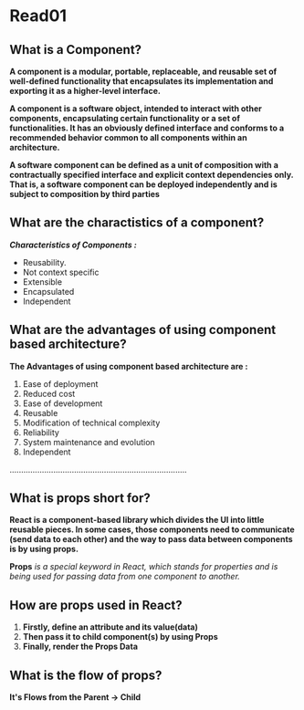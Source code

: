 # Read01

## What is a Component? 

**A component is a modular, portable, replaceable, and reusable set of well-defined functionality that encapsulates its implementation and exporting it as a higher-level interface.**

**A component is a software object, intended to interact with other components, encapsulating certain functionality or a set of functionalities. It has an obviously defined interface and conforms to a recommended behavior common to all components within an architecture.**

**A software component can be defined as a unit of composition with a contractually specified interface and explicit context dependencies only. That is, a software component can be deployed independently and is subject to composition by third parties**

## What are the charactistics of a component?

***Characteristics of Components :***

- Reusability.
- Not context specific
- Extensible 
- Encapsulated 
- Independent 

## What are the advantages of using component based architecture?

**The Advantages of using component based architecture are :**

1. Ease of deployment
2. Reduced cost
3. Ease of development
4. Reusable 
5. Modification of technical complexity
6. Reliability
7. System maintenance and evolution
8. Independent  

.............................................................................

## What is props short for?

**React is a component-based library which divides the UI into little reusable pieces. In some cases, those components need to communicate (send data to each other) and the way to pass data between components is by using props.**

**Props** *is a special keyword in React, which stands for properties and is being used for passing data from one component to another.*

## How are props used in React?

1. **Firstly, define an attribute and its value(data)**
2. **Then pass it to child component(s) by using Props**
3. **Finally, render the Props Data**

## What is the flow of props? 

**It's Flows from the Parent -> Child**